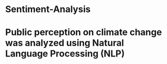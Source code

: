 # Sentiment-Analysis
# Public perception on climate change was analyzed using Natural Language Processing (NLP)
